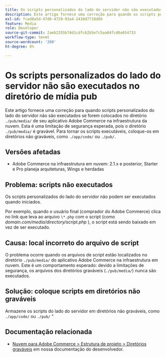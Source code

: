 ```yaml
---
title: Os scripts personalizados do lado do servidor não são executados no diretório de mídia pub
description: Este artigo fornece uma correção para quando os scripts personalizados do lado do servidor não são executados se colocados em &grave;.diretório /pub/media/&grave; do aplicativo do Adobe Commerce na infraestrutura em nuvem. Essa é uma limitação de segurança esperada, desde que o ".O diretório /pub/media/&grave; é gravável. Para tornar os scripts executáveis, coloque-os em diretórios não graváveis, como &grave;./app/code/&grave; ou &grave;./pub/&grave;.
exl-id: fcad8a5d-47d6-4729-93a4-2410d7710d69
feature: Media
role: Developer
source-git-commit: 2aeb2355b74d1cdfc62b5e7c5aa04fcd0a654733
workflow-type: tm+mt
source-wordcount: '269'
ht-degree: 0%

---
```


# Os scripts personalizados do lado do servidor não são executados no diretório de mídia pub

Este artigo fornece uma correção para quando scripts personalizados do lado do servidor não são executados se forem colocados no diretório `./pub/media/` de seu aplicativo Adobe Commerce na infraestrutura da nuvem. Esta é uma limitação de segurança esperada, pois o diretório `./pub/media/` é gravável. Para tornar os scripts executáveis, coloque-os em diretórios não graváveis, como `./app/code/` ou `./pub/`.

## Versões afetadas

* Adobe Commerce na infraestrutura em nuvem: 2.1.x e posterior, Starter e Pro planeja arquiteturas, Wings e herdadas

## Problema: scripts não executados

Os scripts personalizados do lado do servidor não podem ser executados quando iniciados.

Por exemplo, quando o usuário final (comprador do Adobe Commerce) clica no link que leva ao arquivo `\*.php` com o script (como *domain.com/media/directory/script.php* ), o script está sendo baixado em vez de ser executado.

## Causa: local incorreto do arquivo de script

O problema ocorre quando os arquivos de script estão localizados no diretório `./pub/media/` do aplicativo Adobe Commerce na infraestrutura em nuvem. Este é um comportamento esperado: devido a limitações de segurança, os arquivos dos diretórios graváveis (`./pub/media/`) nunca são executados.

## Solução: coloque scripts em diretórios não graváveis

Armazene os scripts do lado do servidor em diretórios não graváveis, como `./app/code/` ou `./pub/` &quot;

## Documentação relacionada

* [Nuvem para Adobe Commerce > Estrutura de projeto > Diretórios graváveis](https://experienceleague.adobe.com/pt-br/docs/commerce-cloud-service/user-guide/project/file-structure#writable-directories) em nossa documentação do desenvolvedor.
